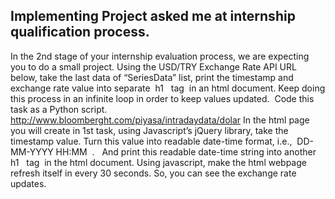 
## Implementing Project asked me at internship qualification process.

In the 2nd stage of your internship evaluation process, we are expecting you to
do a small project.
Using the USD/TRY Exchange Rate API URL below, take the last data of
“SeriesData” list, print the timestamp and exchange rate value into separate ​ h1 ​ ​ tag ​ in an
html document. Keep doing this process in an infinite loop in order to keep values
updated. ​ Code this task as a Python script.
http://www.bloomberght.com/piyasa/intradaydata/dolar
In the html page you will create in 1st task, using Javascript’s jQuery library, take
the timestamp value. Turn this value into readable date-time format, i.e., ​ DD-MM-YYYY
HH:MM ​ . ​ ​ And print this readable date-time string into another ​ h1 ​ ​ tag ​ in the html
document.
Using javascript, make the html webpage refresh itself in every 30 seconds. So,
you can see the exchange rate updates.
